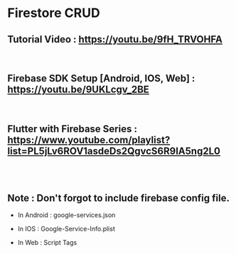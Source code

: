 # Firestore CRUD


## Tutorial Video : https://youtu.be/9fH_TRVOHFA

<br>

## Firebase SDK Setup [Android, IOS, Web] : https://youtu.be/9UKLcgv_2BE

<br>

## Flutter with Firebase Series : https://www.youtube.com/playlist?list=PL5jLv6ROV1asdeDs2QgvcS6R9IA5ng2L0

<br>
<br>

## Note : Don't forgot to include firebase config file.

- In Android : google-services.json

- In IOS : Google-Service-Info.plist

- In Web : Script Tags